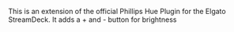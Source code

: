 This is an extension of the official Phillips Hue Plugin for the Elgato StreamDeck. It adds a + and - button for brightness
